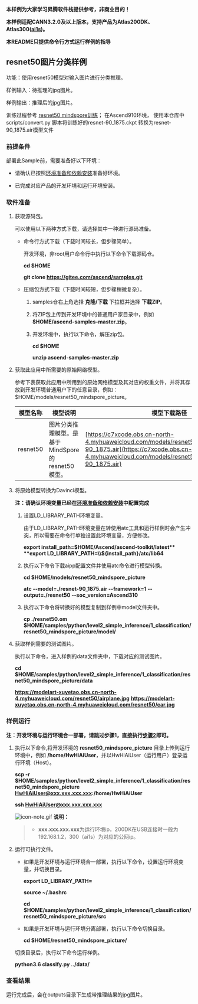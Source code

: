 **本样例为大家学习昇腾软件栈提供参考，非商业目的！**

**本样例适配CANN3.2.0及以上版本，支持产品为Atlas200DK、Atlas300([ai1s](https://support.huaweicloud.com/productdesc-ecs/ecs_01_0047.html#ecs_01_0047__section78423209366))。**

**本README只提供命令行方式运行样例的指导**

## resnet50图片分类样例


功能：使用resnet50模型对输入图片进行分类推理。

样例输入：待推理的jpg图片。

样例输出：推理后的jpg图片。

训练过程参考 [resnet50 mindspore训练](https://gitee.com/ascend/modelzoo/tree/master/built-in/MindSpore/Official/cv/image_classification/ResNet50_for_MindSpore)； 在Ascend910环境， 使用本仓库中scripts/convert.py 脚本将训练好的resnet-90_1875.ckpt 转换为resnet-90_1875.air模型文件

### 前提条件

部署此Sample前，需要准备好以下环境：

- 请确认已按照[环境准备和依赖安装](../../../environment)准备好环境。

- 已完成对应产品的开发环境和运行环境安装。

### 软件准备

1. 获取源码包。

   可以使用以下两种方式下载，请选择其中一种进行源码准备。

    - 命令行方式下载（下载时间较长，但步骤简单）。

        开发环境，非root用户命令行中执行以下命令下载源码仓。

       **cd $HOME**

       **git clone https://gitee.com/ascend/samples.git**

    - 压缩包方式下载（下载时间较短，但步骤稍微复杂）。

        1. samples仓右上角选择 **克隆/下载** 下拉框并选择 **下载ZIP**。

        2. 将ZIP包上传到开发环境中的普通用户家目录中，例如 **$HOME/ascend-samples-master.zip**。

        3. 开发环境中，执行以下命令，解压zip包。

            **cd $HOME**

            **unzip ascend-samples-master.zip**

2. 获取此应用中所需要的原始网络模型。

    参考下表获取此应用中所用到的原始网络模型及其对应的权重文件，并将其存放到开发环境普通用户下的任意目录，例如：$HOME/models/resnet50_mindspore_picture。
    
    |  **模型名称**  |  **模型说明**  |  **模型下载路径**  |
    |---|---|---|
    |  resnet50 | 图片分类推理模型。是基于MindSpore的resnet50模型。  |  [https://c7xcode.obs.cn-north-4.myhuaweicloud.com/models/resnet50_mindspore/resnet-90_1875.air](https://c7xcode.obs.cn-north-4.myhuaweicloud.com/models/resnet50_mindspore/resnet-90_1875.air) |


3. 将原始模型转换为Davinci模型。
    
    **注：请确认环境变量已经在[环境准备和依赖安装](../../../environment)中配置完成**

    1. 设置LD_LIBRARY_PATH环境变量。

        由于LD_LIBRARY_PATH环境变量在转使用atc工具和运行样例时会产生冲突，所以需要在命令行单独设置此环境变量，方便修改。    

        **export install_path=$HOME/Ascend/ascend-toolkit/latest**     
        **export LD_LIBRARY_PATH=\\${install_path}/atc/lib64**  

    2. 执行以下命令下载aipp配置文件并使用atc命令进行模型转换。

        **cd $HOME/models/resnet50_mindspore_picture**  

        **atc --model=./resnet-90_1875.air --framework=1 --output=./resnet50 --soc_version=Ascend310**

    3. 执行以下命令将转换好的模型复制到样例中model文件夹中。

        **cp ./resnet50.om $HOME/samples/python/level2_simple_inference/1_classification/resnet50_mindspore_picture/model/**

4. 获取样例需要的测试图片。

    执行以下命令，进入样例的data文件夹中，下载对应的测试图片。

    **cd $HOME/samples/python/level2_simple_inference/1_classification/resnet50_mindspore_picture/data**

    **https://modelart-xuyetao.obs.cn-north-4.myhuaweicloud.com/resnet50/airplane.jpg**
    **https://modelart-xuyetao.obs.cn-north-4.myhuaweicloud.com/resnet50/car.jpg**


### 样例运行

**注：开发环境与运行环境合一部署，请跳过步骤1，直接执行[步骤2](#step_2)即可。**   

1. 执行以下命令,将开发环境的 **resnet50_mindspore_picture** 目录上传到运行环境中，例如 **/home/HwHiAiUser**，并以HwHiAiUser（运行用户）登录运行环境（Host）。

    **scp -r $HOME/samples/python/level2_simple_inference/1_classification/resnet50_mindspore_picture HwHiAiUser@xxx.xxx.xxx.xxx:/home/HwHiAiUser**

    **ssh HwHiAiUser@xxx.xxx.xxx.xxx**    

    ![](https://images.gitee.com/uploads/images/2020/1106/160652_6146f6a4_5395865.gif "icon-note.gif") **说明：**  
    > - **xxx.xxx.xxx.xxx**为运行环境ip，200DK在USB连接时一般为192.168.1.2，300（ai1s）为对应的公网ip。

2. <a name="step_2"></a>运行可执行文件。

    - 如果是开发环境与运行环境合一部署，执行以下命令，设置运行环境变量，并切换目录。

      **export LD_LIBRARY_PATH=**

      **source ~/.bashrc**
        
      **cd $HOME/samples/python/level2_simple_inference/1_classification/resnet50_mindspore_picture/src**

    - 如果是开发环境与运行环境分离部署，执行以下命令切换目录。
    
      **cd $HOME/resnet50_mindspore_picture/**      

    切换目录后，执行以下命令运行样例。

    **python3.6 classify.py ../data/**
### 查看结果

运行完成后，会在outputs目录下生成带推理结果的jpg图片。
